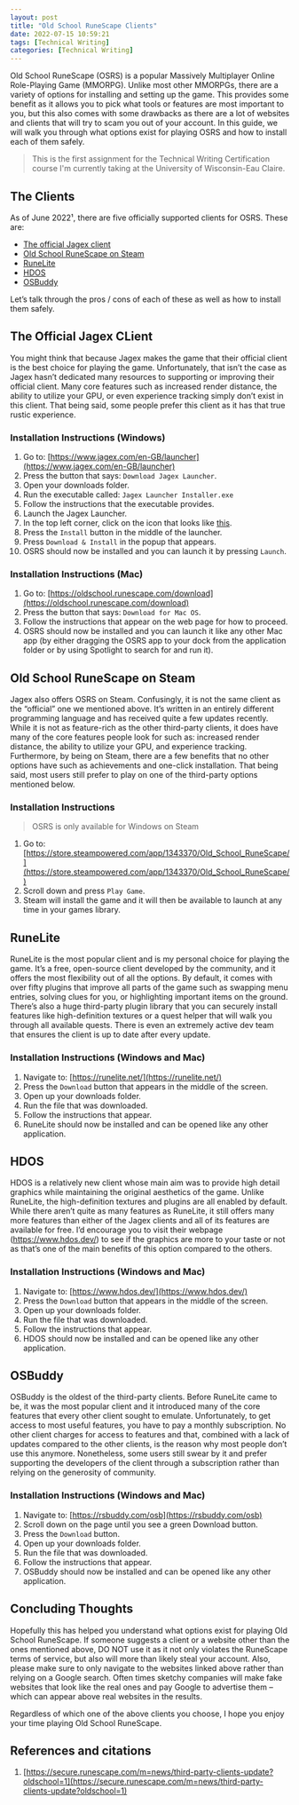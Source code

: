 ```yaml
---
layout: post
title: "Old School RuneScape Clients"
date: 2022-07-15 10:59:21
tags: [Technical Writing]
categories: [Technical Writing]
---
```


Old School RuneScape (OSRS) is a popular Massively Multiplayer Online Role-Playing Game (MMORPG).
Unlike most other MMORPGs, there are a variety of options for installing and setting up the game.
This provides some benefit as it allows you to pick what tools or features are most important to
you, but this also comes with some drawbacks as there are a lot of websites and clients that will
try to scam you out of your account. In this guide, we will walk you through what options exist
for playing OSRS and how to install each of them safely.

> This is the first assignment for the Technical Writing Certification course I'm currently
> taking at the University of Wisconsin-Eau Claire.

## The Clients

As of June 2022¹, there are five officially supported clients for OSRS. These are:

- [The official Jagex client](https://www.jagex.com/en-GB/launcher)
- [Old School RuneScape on Steam](https://store.steampowered.com/app/1343370/Old_School_RuneScape/)
- [RuneLite](https://runelite.net/)
- [HDOS](https://www.hdos.dev/)
- [OSBuddy](https://rsbuddy.com/)

Let’s talk through the pros / cons of each of these as well as how to install them safely.

## The Official Jagex CLient

You might think that because Jagex makes the game that their official client is the best choice for
playing the game. Unfortunately, that isn’t the case as Jagex hasn’t dedicated many resources to
supporting or improving their official client. Many core features such as increased render distance,
the ability to utilize your GPU, or even experience tracking simply don’t exist in this client.
That being said, some people prefer this client as it has that true rustic experience.

### Installation Instructions (Windows)

1. Go to: [https://www.jagex.com/en-GB/launcher](https://www.jagex.com/en-GB/launcher)
2. Press the button that says: `Download Jagex Launcher`.
3. Open your downloads folder.
4. Run the executable called: `Jagex Launcher Installer.exe`
5. Follow the instructions that the executable provides.
6. Launch the Jagex Launcher.
7. In the top left corner, click on the icon that looks like [this](https://www.runescape.com/img/rsp777/social-share.jpg).
8. Press the `Install` button in the middle of the launcher.
9. Press `Download & Install` in the popup that appears.
10. OSRS should now be installed and you can launch it by pressing `Launch`.

### Installation Instructions (Mac)

1. Go to: [https://oldschool.runescape.com/download](https://oldschool.runescape.com/download)
2. Press the button that says: `Download for Mac OS`.
3. Follow the instructions that appear on the web page for how to proceed.
4. OSRS should now be installed and you can launch it like any other Mac app (by either dragging the
   OSRS app to your dock from the application folder or by using Spotlight to search for and run it).

## Old School RuneScape on Steam

Jagex also offers OSRS on Steam. Confusingly, it is not the same client as the “official” one we
mentioned above. It’s written in an entirely different programming language and has received quite a
few updates recently. While it is not as feature-rich as the other third-party clients, it does
have many of the core features people look for such as: increased render distance, the ability to
utilize your GPU, and experience tracking. Furthermore, by being on Steam, there are a few benefits
that no other options have such as achievements and one-click installation. That being said, most
users still prefer to play on one of the third-party options mentioned below.

### Installation Instructions

> OSRS is only available for Windows on Steam

1. Go to: [https://store.steampowered.com/app/1343370/Old_School_RuneScape/](https://store.steampowered.com/app/1343370/Old_School_RuneScape/)
2. Scroll down and press `Play Game`.
3. Steam will install the game and it will then be available to launch at any time in your games library.

## RuneLite

RuneLite is the most popular client and is my personal choice for playing the game. It’s a free,
open-source client developed by the community, and it offers the most flexibility out of all the
options. By default, it comes with over fifty plugins that improve all parts of the game such as
swapping menu entries, solving clues for you, or highlighting important items on the ground. There’s
also a huge third-party plugin library that you can securely install features like high-definition
textures or a quest helper that will walk you through all available quests. There is even an
extremely active dev team that ensures the client is up to date after every update.

### Installation Instructions (Windows and Mac)

1. Navigate to: [https://runelite.net/](https://runelite.net/)
2. Press the `Download` button that appears in the middle of the screen.
3. Open up your downloads folder.
4. Run the file that was downloaded.
5. Follow the instructions that appear.
6. RuneLite should now be installed and can be opened like any other application.

## HDOS

HDOS is a relatively new client whose main aim was to provide high detail graphics while maintaining
the original aesthetics of the game. Unlike RuneLite, the high-definition textures and plugins are
all enabled by default. While there aren’t quite as many features as RuneLite, it still offers many
more features than either of the Jagex clients and all of its features are available for free.
I’d encourage you to visit their webpage (https://www.hdos.dev/) to see if the graphics are more
to your taste or not as that’s one of the main benefits of this option compared to the others.

### Installation Instructions (Windows and Mac)

1. Navigate to: [https://www.hdos.dev/](https://www.hdos.dev/)
2. Press the `Download` button that appears in the middle of the screen.
3. Open up your downloads folder.
4. Run the file that was downloaded.
5. Follow the instructions that appear.
6. HDOS should now be installed and can be opened like any other application.

## OSBuddy

OSBuddy is the oldest of the third-party clients. Before RuneLite came to be, it was the most
popular client and it introduced many of the core features that every other client sought to
emulate. Unfortunately, to get access to most useful features, you have to pay a monthly
subscription. No other client charges for access to features and that, combined with a lack of
updates compared to the other clients, is the reason why most people don’t use this anymore.
Nonetheless, some users still swear by it and prefer supporting the developers of the client
through a subscription rather than relying on the generosity of community.

### Installation Instructions (Windows and Mac)

1. Navigate to: [https://rsbuddy.com/osb](https://rsbuddy.com/osb)
2. Scroll down on the page until you see a green Download button.
3. Press the `Download` button.
4. Open up your downloads folder.
5. Run the file that was downloaded.
6. Follow the instructions that appear.
7. OSBuddy should now be installed and can be opened like any other application.

## Concluding Thoughts

Hopefully this has helped you understand what options exist for playing Old School RuneScape.
If someone suggests a client or a website other than the ones mentioned above, DO NOT use it as it
not only violates the RuneScape terms of service, but also will more than likely steal your account.
Also, please make sure to only navigate to the websites linked above rather than relying on a
Google search. Often times sketchy companies will make fake websites that look like the real ones
and pay Google to advertise them – which can appear above real websites in the results.

Regardless of which one of the above clients you choose, I hope you enjoy your time playing Old
School RuneScape.

## References and citations

1. [https://secure.runescape.com/m=news/third-party-clients-update?oldschool=1](https://secure.runescape.com/m=news/third-party-clients-update?oldschool=1)
